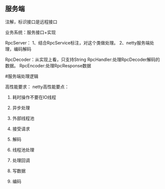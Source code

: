 ## 服务端


注解，标识接口是远程接口


业务系统：服务接口+实现


RpcServer：
1、结合RpcService标注，对这个类做处理。
2、netty服务端处理，编码解码


RpcDecoder：从实现上看，只支持String
RpcHandler:处理RpcDecoder解码的数据。
RpcEncoder:处理RpcResponse数据

#服务端处理逻辑

高性能要求：
netty高性能要点：
1. 耗时操作不要在IO线程
2. 异步处理
3. 外部线程池


1. 接受请求
2. 解码
3. 线程池处理
4. 处理回调
5. 写数据
6. 编码
